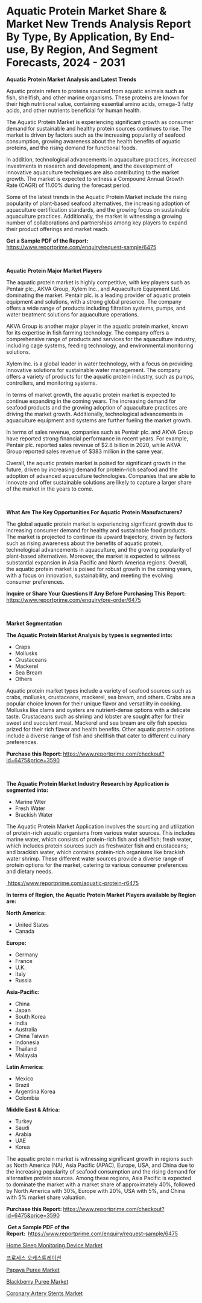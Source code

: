 <p><h1>Aquatic Protein Market Share & Market New Trends Analysis Report By Type, By Application, By End-use, By Region, And Segment Forecasts, 2024 - 2031</h1></p><p><strong>Aquatic Protein Market Analysis and Latest Trends</strong></p>
<p><p>Aquatic protein refers to proteins sourced from aquatic animals such as fish, shellfish, and other marine organisms. These proteins are known for their high nutritional value, containing essential amino acids, omega-3 fatty acids, and other nutrients beneficial for human health.</p><p>The Aquatic Protein Market is experiencing significant growth as consumer demand for sustainable and healthy protein sources continues to rise. The market is driven by factors such as the increasing popularity of seafood consumption, growing awareness about the health benefits of aquatic proteins, and the rising demand for functional foods.</p><p>In addition, technological advancements in aquaculture practices, increased investments in research and development, and the development of innovative aquaculture techniques are also contributing to the market growth. The market is expected to witness a Compound Annual Growth Rate (CAGR) of 11.00% during the forecast period.</p><p>Some of the latest trends in the Aquatic Protein Market include the rising popularity of plant-based seafood alternatives, the increasing adoption of aquaculture certification standards, and the growing focus on sustainable aquaculture practices. Additionally, the market is witnessing a growing number of collaborations and partnerships among key players to expand their product offerings and market reach.</p></p>
<p><strong>Get a Sample PDF of the Report:&nbsp;</strong> <a href="https://www.reportprime.com/enquiry/request-sample/6475">https://www.reportprime.com/enquiry/request-sample/6475</a></p>
<p>&nbsp;</p>
<p><strong>Aquatic Protein Major Market Players</strong></p>
<p><p>The aquatic protein market is highly competitive, with key players such as Pentair plc., AKVA Group, Xylem Inc., and Aquaculture Equipment Ltd. dominating the market. Pentair plc. is a leading provider of aquatic protein equipment and solutions, with a strong global presence. The company offers a wide range of products including filtration systems, pumps, and water treatment solutions for aquaculture operations.</p><p>AKVA Group is another major player in the aquatic protein market, known for its expertise in fish farming technology. The company offers a comprehensive range of products and services for the aquaculture industry, including cage systems, feeding technology, and environmental monitoring solutions.</p><p>Xylem Inc. is a global leader in water technology, with a focus on providing innovative solutions for sustainable water management. The company offers a variety of products for the aquatic protein industry, such as pumps, controllers, and monitoring systems.</p><p>In terms of market growth, the aquatic protein market is expected to continue expanding in the coming years. The increasing demand for seafood products and the growing adoption of aquaculture practices are driving the market growth. Additionally, technological advancements in aquaculture equipment and systems are further fueling the market growth.</p><p>In terms of sales revenue, companies such as Pentair plc. and AKVA Group have reported strong financial performance in recent years. For example, Pentair plc. reported sales revenue of $2.8 billion in 2020, while AKVA Group reported sales revenue of $383 million in the same year.</p><p>Overall, the aquatic protein market is poised for significant growth in the future, driven by increasing demand for protein-rich seafood and the adoption of advanced aquaculture technologies. Companies that are able to innovate and offer sustainable solutions are likely to capture a larger share of the market in the years to come.</p></p>
<p>&nbsp;</p>
<p><strong>What Are The Key Opportunities For Aquatic Protein Manufacturers?</strong></p>
<p><p>The global aquatic protein market is experiencing significant growth due to increasing consumer demand for healthy and sustainable food products. The market is projected to continue its upward trajectory, driven by factors such as rising awareness about the benefits of aquatic protein, technological advancements in aquaculture, and the growing popularity of plant-based alternatives. Moreover, the market is expected to witness substantial expansion in Asia Pacific and North America regions. Overall, the aquatic protein market is poised for robust growth in the coming years, with a focus on innovation, sustainability, and meeting the evolving consumer preferences.</p></p>
<p><strong>Inquire or Share Your Questions If Any Before Purchasing This Report:</strong> <a href="https://www.reportprime.com/enquiry/pre-order/6475">https://www.reportprime.com/enquiry/pre-order/6475</a></p>
<p>&nbsp;</p>
<p><strong>Market Segmentation</strong></p>
<p><strong>The Aquatic Protein Market Analysis by types is segmented into:</strong></p>
<p><ul><li>Craps</li><li>Mollusks</li><li>Crustaceans</li><li>Mackerel</li><li>Sea Bream</li><li>Others</li></ul></p>
<p><p>Aquatic protein market types include a variety of seafood sources such as crabs, mollusks, crustaceans, mackerel, sea bream, and others. Crabs are a popular choice known for their unique flavor and versatility in cooking. Mollusks like clams and oysters are nutrient-dense options with a delicate taste. Crustaceans such as shrimp and lobster are sought after for their sweet and succulent meat. Mackerel and sea bream are oily fish species prized for their rich flavor and health benefits. Other aquatic protein options include a diverse range of fish and shellfish that cater to different culinary preferences.</p></p>
<p><strong>Purchase this Report:&nbsp;</strong><a href="https://www.reportprime.com/checkout?id=6475&price=3590">https://www.reportprime.com/checkout?id=6475&price=3590</a></p>
<p>&nbsp;</p>
<p><strong>The Aquatic Protein Market Industry Research by Application is segmented into:</strong></p>
<p><ul><li>Marine Wter</li><li>Fresh Water</li><li>Brackish Water</li></ul></p>
<p><p>The Aquatic Protein Market Application involves the sourcing and utilization of protein-rich aquatic organisms from various water sources. This includes marine water, which consists of protein-rich fish and shellfish; fresh water, which includes protein sources such as freshwater fish and crustaceans; and brackish water, which contains protein-rich organisms like brackish water shrimp. These different water sources provide a diverse range of protein options for the market, catering to various consumer preferences and dietary needs.</p></p>
<p><a href="https://www.reportprime.com/aquatic-protein-r6475">&nbsp;https://www.reportprime.com/aquatic-protein-r6475</a></p>
<p><strong>In terms of Region, the Aquatic Protein Market Players available by Region are:</strong></p>
<p>
    <p> <strong> North America: </strong>
        <ul>
            <li>United States</li>
            <li>Canada</li>
        </ul>
        </p> 
    <p> <strong> Europe: </strong>
        <ul>
            <li>Germany</li>
            <li>France</li>
            <li>U.K.</li>
            <li>Italy</li>
            <li>Russia</li>
        </ul>
        </p> 
    <p> <strong> Asia-Pacific: </strong>
        <ul>
            <li>China</li>
            <li>Japan</li>
            <li>South Korea</li>
            <li>India</li>
            <li>Australia</li>
            <li>China Taiwan</li>
            <li>Indonesia</li>
            <li>Thailand</li>
            <li>Malaysia</li>
        </ul>
        </p> 
    <p> <strong> Latin America: </strong>
        <ul>
            <li>Mexico</li>
            <li>Brazil</li>
            <li>Argentina Korea</li>
            <li>Colombia</li>
        </ul>
        </p> 
    <p> <strong> Middle East & Africa: </strong>
        <ul>
            <li>Turkey</li>
            <li>Saudi</li>
            <li>Arabia</li>
            <li>UAE</li>
            <li>Korea</li>
        </ul>
    </p>
    </p>
<p><p>The aquatic protein market is witnessing significant growth in regions such as North America (NA), Asia Pacific (APAC), Europe, USA, and China due to the increasing popularity of seafood consumption and the rising demand for alternative protein sources. Among these regions, Asia Pacific is expected to dominate the market with a market share of approximately 40%, followed by North America with 30%, Europe with 20%, USA with 5%, and China with 5% market share valuation.</p></p>
<p><strong>Purchase this Report: </strong><a href="https://www.reportprime.com/checkout?id=6475&price=3590">https://www.reportprime.com/checkout?id=6475&price=3590</a></p>
<p>&nbsp;<strong>Get a Sample PDF of the Report:&nbsp;&nbsp;</strong><a href="https://www.reportprime.com/enquiry/request-sample/6475">https://www.reportprime.com/enquiry/request-sample/6475</a></p>
<p><strong></strong></p>
<p><p><a href="https://medium.com/@cyb3rpunksai/insights-into-the-home-sleep-monitoring-device-market-market-players-market-size-geographical-138e289a2335">Home Sleep Monitoring Device Market</a></p><p><a href="https://medium.com/@kelvinfeenrey98677/%ED%94%84%EB%A1%9C%EC%84%B8%EC%8A%A4-%EC%98%A4%EC%BC%80%EC%8A%A4%ED%8A%B8%EB%A0%88%EC%9D%B4%EC%85%98-%EC%8B%9C%EC%9E%A5-%EA%B7%9C%EB%AA%A8-%EC%86%94%EB%A3%A8%EC%85%98-%EC%84%9C%EB%B9%84%EC%8A%A4-%EC%9C%A0%ED%98%95-%EB%B3%84-%EC%A0%9C%ED%92%88-%EB%B3%84-%EA%B8%88%EC%9C%B5-%ED%86%B5%EC%8B%A0-%EB%B0%8F-it-%EC%86%8C%EB%B9%84%EC%9E%AC-%EB%B0%8F-%EC%86%8C%EB%A7%A4-%EB%AF%B8%EB%94%94%EC%96%B4-%EB%B0%8F-%EC%97%94%ED%84%B0%ED%85%8C%EC%9D%B8%EB%A8%BC%ED%8A%B8-%EC%A0%9C%EC%A1%B0-%EC%9A%B4%EC%86%A1-%EB%B0%8F-%EB%AC%BC%EB%A5%98-%EC%97%90%EB%84%88%EC%A7%80-%EB%B0%8F-786b96ab0c34">프로세스 오케스트레이션</a></p><p><a href="https://github.com/JosephWillisbXXgf/Market-Research-Report-List-1/blob/main/papaya-puree-market.md">Papaya Puree Market</a></p><p><a href="https://github.com/nathandecarvalho/Market-Research-Report-List-4/blob/main/blackberry-puree-market.md">Blackberry Puree Market</a></p><p><a href="https://medium.com/@omamuller/coronary-artery-stents-market-industry-trends-and-forecast-for-period-from-2024-to-2031-6c4d3814d47c">Coronary Artery Stents Market</a></p></p>